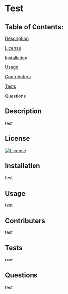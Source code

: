 # Test

## Table of Contents:
[Description](#description)

[License](#license)

[Installation](#installation)

[Usage](#usage)

[Contributers](#contributers)

[Tests](#tests)

[Questions](#questions)

## Description
test

## License
[![License](https://img.shields.io/badge/License-MIT-blue.svg)](https://opensource.org/licenses/MIT)


## Installation
test

## Usage
test

## Contributers
test

## Tests
test

## Questions
test

